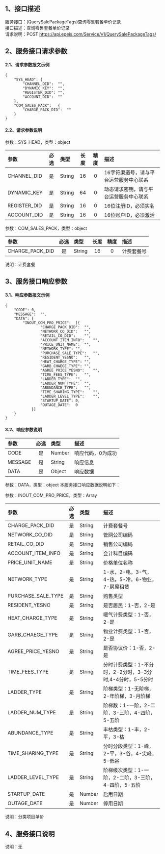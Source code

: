 ## 1、接口描述  
服务接口：(QuerySalePackageTags)查询零售套餐单价记录  
接口描述：查询零售套餐单价记录  
请求说明：POST https://api.epeis.com/Service/v1/QuerySalePackageTags/  
  
## 2、服务接口请求参数  
#### 2.1、请求参数报文示例  
~~~  
{
	"SYS_HEAD":	{
		"CHANNEL_DID":	"",
		"DYNAMIC_KEY":	"",
		"REGISTER_DID":	"",
		"ACCOUNT_DID":	""
	},
	"COM_SALES_PACK":	{
		"CHARGE_PACK_DID":	""
	}
}  
~~~  
#### 2.2、请求参数说明  
参数：SYS_HEAD，类型：object  
  
| 参数 | 必选 | 类型 | 长度 | 精度 | 描述 |  
| :----------------- | :----: | :-------- | :----: | :----: | :---------------- |  
| CHANNEL_DID | 是 | String | 16 | 0 | 16字符渠道号，请与平台运营服务中心联系 |  
| DYNAMIC_KEY | 是 | String | 64 | 0 | 动态请求密钥，请与平台运营服务中心联系 |  
| REGISTER_DID      |  是  | String   | 16 | 0 | 16位注册ID，必须实名 |  
| ACCOUNT_DID       |  是  | String   | 16 | 0 | 16位账户ID，必须激活 |  
  
参数：COM_SALES_PACK，类型：object  
  
| 参数              | 必选 | 类型     | 长度 | 精度 | 描述             |  
| :----------------- | :----: | :-------- | :----: | :----: | :---------------- |  
| CHARGE_PACK_DID |  是  | String   | 16 | 0 | 计费套餐号 |  
  
说明：计费套餐  
  
## 3、服务接口响应参数  
#### 3.1、响应参数报文示例  
~~~  
{
	"CODE":	0,
	"MESSAGE":	"",
	"DATA":	{
		"INOUT_COM_PRO_PRICE":	[{
				"CHARGE_PACK_DID":	"",
				"NETWORK_CO_DID":	"",
				"RETAIL_CO_DID":	"",
				"ACCOUNT_ITEM_INFO":	"",
				"PRICE_UNIT_NAME":	"",
				"NETWORK_TYPE":	"",
				"PURCHASE_SALE_TYPE":	"",
				"RESIDENT_YESNO":	"",
				"HEAT_CHARGE_TYPE":	"",
				"GARB_CHAEGE_TYPE":	"",
				"AGREE_PRICE_YESNO":	"",
				"TIME_FEES_TYPE":	"",
				"LADDER_TYPE":	"",
				"LADDER_NUM_TYPE":	"",
				"ABUNDANCE_TYPE":	"",
				"TIME_SHARING_TYPE":	"",
				"LADDER_LEVEL_TYPE":	"",
				"STARTUP_DATE":	0,
				"OUTAGE_DATE":	0
			}]
	}
}  
~~~  
#### 3.2、响应参数说明  
  
| 参数              | 必选 | 类型     | 描述             |  
| :----------------- | :----: | :-------- | :---------------- |  
| CODE | 是 | Number | 响应代码，0为成功 |  
| MESSAGE | 是 | String | 响应信息 |  
| DATA | 是 | Object | 响应数据 |  
  
参数：DATA，类型：object 本服务接口响应数据说明如下：  
  
参数：INOUT_COM_PRO_PRICE，类型：Array  
  

| 参数              | 必选 | 类型     | 描述             |  
| :----------------- | :----: | :-------- | :---------------- |  
| CHARGE_PACK_DID |  是  | String   | 计费套餐号 |  
| NETWORK_CO_DID |  是  | String   | 管网公司编码 |  
| RETAIL_CO_DID |  是  | String   | 销售公司编码 |  
| ACCOUNT_ITEM_INFO |  是  | String   | 会计科目编码 |  
| PRICE_UNIT_NAME |  是  | String   | 价格单位名称 |  
| NETWORK_TYPE |  是  | String   | 1-水，2-电，3-气，4-热，5-冷，6-物业，7-房屋租赁 |  
| PURCHASE_SALE_TYPE |  是  | String   | 购售类型 |  
| RESIDENT_YESNO |  是  | String   | 是否居民：1-否，2-是 |  
| HEAT_CHARGE_TYPE |  是  | String   | 暖气计费类型：1-否，2-是 |  
| GARB_CHAEGE_TYPE |  是  | String   | 物业计费类型：1-否，2-是 |  
| AGREE_PRICE_YESNO |  是  | String   | 是否协议价：1-否，2-是 |  
| TIME_FEES_TYPE |  是  | String   | 分时计费类型：1-不分时，2-2分时，3-3分时,4-4分时，5-5分时 |  
| LADDER_TYPE |  是  | String   | 阶梯类型：1-无阶梯，2-年阶梯，3-月阶梯 |  
| LADDER_NUM_TYPE |  是  | String   | 阶梯数：1-一阶，2-二阶，3-三阶，4-四阶，5-五阶 |  
| ABUNDANCE_TYPE |  是  | String   | 丰枯类型：1-丰，2-平，3-枯 |  
| TIME_SHARING_TYPE |  是  | String   | 分时分段类型：1-峰，2-平，3-谷，4-尖峰，5-低谷 |  
| LADDER_LEVEL_TYPE |  是  | String   | 阶梯级次类型：1-一阶，2-二阶，3-三阶，4-四阶，5-五阶 |  
| STARTUP_DATE |  是  | Number   | 启用日期 |  
| OUTAGE_DATE |  是  | Number   | 停用日期 |  
  
说明：分类项目单价  
## 4、服务接口说明  
说明：无  
